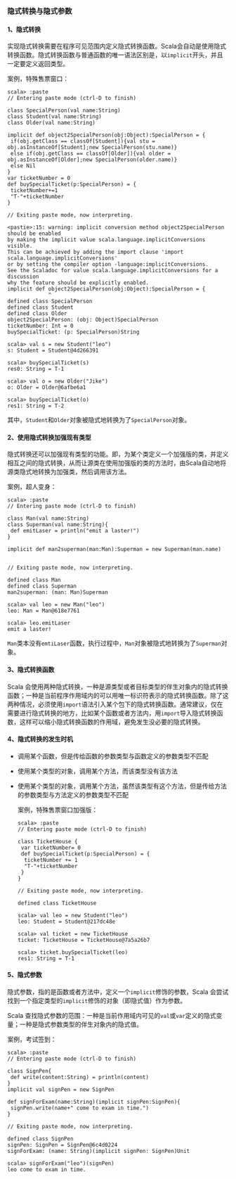 ### 隐式转换与隐式参数

#### 1、隐式转换

实现隐式转换需要在程序可见范围内定义隐式转换函数。Scala会自动是使用隐式转换函数。隐式转换函数与普通函数的唯一语法区别是，以`implicit`开头，并且一定要定义返回类型。

案例，特殊售票窗口：

```shell
scala> :paste
// Entering paste mode (ctrl-D to finish)

class SpecialPerson(val name:String)
class Student(val name:String)
class Older(val name:String)

implicit def object2SpecialPerson(obj:Object):SpecialPerson = {
 if(obj.getClass == classOf[Student]){val stu = obj.asInstanceOf[Student];new SpecialPerson(stu.name)}
 else if(obj.getClass == classOf[Older]){val older = obj.asInstanceOf[Older];new SpecialPerson(older.name)}
 else Nil
}
var ticketNumber = 0
def buySpecialTicket(p:SpecialPerson) = {
 ticketNumber+=1
 "T-"+ticketNumber
}

// Exiting paste mode, now interpreting.

<pastie>:15: warning: implicit conversion method object2SpecialPerson should be enabled
by making the implicit value scala.language.implicitConversions visible.
This can be achieved by adding the import clause 'import scala.language.implicitConversions'
or by setting the compiler option -language:implicitConversions.
See the Scaladoc for value scala.language.implicitConversions for a discussion
why the feature should be explicitly enabled.
implicit def object2SpecialPerson(obj:Object):SpecialPerson = {
             ^
defined class SpecialPerson
defined class Student
defined class Older
object2SpecialPerson: (obj: Object)SpecialPerson
ticketNumber: Int = 0
buySpecialTicket: (p: SpecialPerson)String

scala> val s = new Student("leo")
s: Student = Student@4d266391

scala> buySpecialTicket(s)
res0: String = T-1

scala> val o = new Older("Jike")
o: Older = Older@6afbe6a1

scala> buySpecialTicket(o)
res1: String = T-2
```

其中，`Student`和`Older`对象被隐式地转换为了`SpecialPerson`对象。

#### 2、使用隐式转换加强现有类型

隐式转换还可以加强现有类型的功能。即，为某个类定义一个加强版的类，并定义相互之间的隐式转换，从而让源类在使用加强版的类的方法时，由Scala自动地将源类隐式地转换为加强类，然后调用该方法。

案例，超人变身：

```shell
scala> :paste
// Entering paste mode (ctrl-D to finish)

class Man(val name:String)
class Superman(val name:String){
 def emitLaser = println("emit a laster!")
}

implicit def man2superman(man:Man):Superman = new Superman(man.name)


// Exiting paste mode, now interpreting.

defined class Man
defined class Superman
man2superman: (man: Man)Superman

scala> val leo = new Man("leo")
leo: Man = Man@618e7761

scala> leo.emitLaser
emit a laster!
```

`Man`类本没有`emtiLaser`函数，执行过程中，`Man`对象被隐式地转换为了`Superman`对象。

#### 3、隐式转换函数

Scala 会使用两种隐式转换，一种是源类型或者目标类型的伴生对象内的隐式转换函数；一种是当前程序作用域内的可以用唯一标识符表示的隐式转换函数。除了这两种情况，必须使用`import`语法引入某个包下的隐式转换函数。通常建议，仅在需要进行隐式转换的地方，比如某个函数或者方法内，用`import`导入隐式转换函数，这样可以缩小隐式转换函数的作用域，避免发生没必要的隐式转换。

#### 4、隐式转换的发生时机

- 调用某个函数，但是传给函数的参数类型与函数定义的参数类型不匹配

- 使用某个类型的对象，调用某个方法，而该类型没有该方法

- 使用某个类型的对象，调用某个方法，虽然该类型有这个方法，但是传给方法的参数类型与方法定义的参数类型不匹配

  案例，特殊售票窗口加强版：

  ```shell
  scala> :paste
  // Entering paste mode (ctrl-D to finish)
  
  class TicketHouse {
   var ticketNumber= 0
   def buySpecialTicket(p:SpecialPerson) = {
    ticketNumber += 1
    "T-"+ticketNumber
   }
  }
  
  // Exiting paste mode, now interpreting.
  
  defined class TicketHouse
  
  scala> val leo = new Student("leo")
  leo: Student = Student@217dc48e
  
  scala> val ticket = new TicketHouse
  ticket: TicketHouse = TicketHouse@7a5a26b7
  
  scala> ticket.buySpecialTicket(leo)
  res1: String = T-1
  ```

#### 5、隐式参数

隐式参数，指的是函数或者方法中，定义一个`implicit`修饰的参数，Scala 会尝试找到一个指定类型的`implicit`修饰的对象（即隐式值）作为参数。

Scala 查找隐式参数的范围：一种是当前作用域内可见的`val`或`var`定义的隐式变量；一种是隐式参数类型的伴生对象内的隐式值。

案例，考试签到：

```shell
scala> :paste
// Entering paste mode (ctrl-D to finish)

class SignPen{
 def write(content:String) = println(content)
}
implicit val signPen = new SignPen

def signForExam(name:String)(implicit signPen:SignPen){
 signPen.write(name+" come to exam in time.")
}

// Exiting paste mode, now interpreting.

defined class SignPen
signPen: SignPen = SignPen@6c4d0224
signForExam: (name: String)(implicit signPen: SignPen)Unit

scala> signForExam("leo")(signPen)
leo come to exam in time.
```

